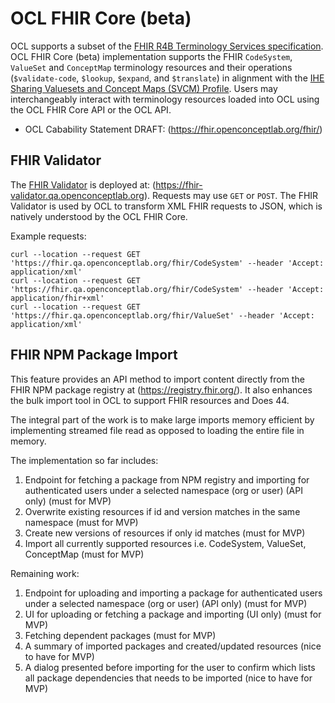 # OCL FHIR Core (beta)
OCL supports a subset of the [FHIR R4B Terminology Services specification](https://hl7.org/fhir/r4b/). OCL FHIR Core (beta) implementation supports the FHIR `CodeSystem`, `ValueSet` and `ConceptMap` terminology resources and their operations (`$validate-code`, `$lookup`, `$expand`, and `$translate`) in alignment with the [IHE Sharing Valuesets and Concept Maps (SVCM) Profile](https://profiles.ihe.net/ITI/SVCM/). Users may interchangeably interact with terminology resources loaded into OCL using the OCL FHIR Core API or the OCL API.

* OCL Cabability Statement DRAFT: (https://fhir.openconceptlab.org/fhir/)

## FHIR Validator
The [FHIR Validator](https://github.com/hapifhir/org.hl7.fhir.validator-wrapper) is deployed at: (https://fhir-validator.qa.openconceptlab.org). Requests may use `GET` or `POST`. The FHIR Validator is used by OCL to transform XML FHIR requests to JSON, which is natively understood by the OCL FHIR Core.

Example requests:
```
curl --location --request GET 'https://fhir.qa.openconceptlab.org/fhir/CodeSystem' --header 'Accept: application/xml'
curl --location --request GET 'https://fhir.qa.openconceptlab.org/fhir/CodeSystem' --header 'Accept: application/fhir+xml'
curl --location --request GET 'https://fhir.qa.openconceptlab.org/fhir/ValueSet' --header 'Accept: application/xml'
```

## FHIR NPM Package Import
This feature provides an API method to import content directly from the FHIR NPM package registry at (https://registry.fhir.org/). It also enhances the bulk import tool in OCL to support FHIR resources and Does 44.

The integral part of the work is to make large imports memory efficient by implementing streamed file read as opposed to loading the entire file in memory.

The implementation so far includes:
1. Endpoint for fetching a package from NPM registry and importing for authenticated users under a selected namespace (org or user) (API only) (must for MVP)
2. Overwrite existing resources if id and version matches in the same namespace (must for MVP)
3. Create new versions of resources if only id matches (must for MVP)
4. Import all currently supported resources i.e. CodeSystem, ValueSet, ConceptMap (must for MVP)

Remaining work:
1. Endpoint for uploading and importing a package for authenticated users under a selected namespace (org or user) (API only) (must for MVP)
2. UI for uploading or fetching a package and importing (UI only) (must for MVP)
3. Fetching dependent packages (must for MVP)
4. A summary of imported packages and created/updated resources (nice to have for MVP)
5. A dialog presented before importing for the user to confirm which lists all package dependencies that needs to be imported (nice to have for MVP)
